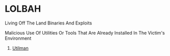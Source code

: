 # LOLBAH
Living Off The Land Binaries And Exploits

Malicious Use Of Utilities Or Tools That Are Already Installed In The Victim's Environment

1. [Utilman]

[Utilman]: https://github.com/theaqueen21/LOLBAH

